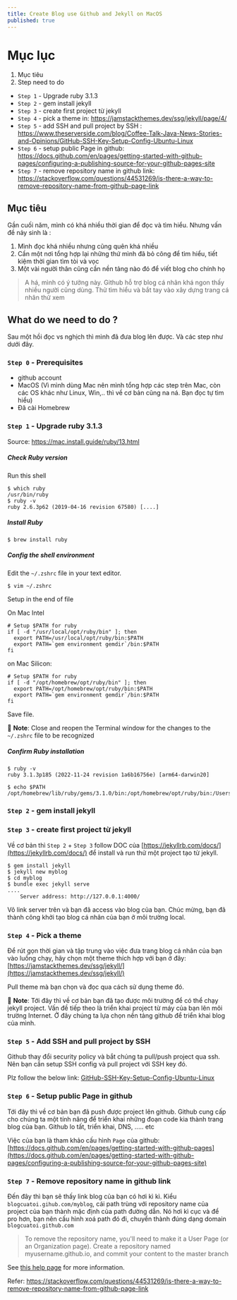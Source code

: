 ```yaml
---
title: Create Blog use Github and Jekyll on MacOS
published: true
---
```


# [](#header-1) Mục lục

1. Mục tiêu
2. Step need to do
  - `Step 1` - Upgrade ruby 3.1.3
  - `Step 2` - gem install jekyll
  - `Step 3` - create first project từ jekyll
  - `Step 4` - pick a theme in: https://jamstackthemes.dev/ssg/jekyll/page/4/
  - `Step 5` - add SSH and pull project by SSH : https://www.theserverside.com/blog/Coffee-Talk-Java-News-Stories-and-Opinions/GitHub-SSH-Key-Setup-Config-Ubuntu-Linux
  - `Step 6` - setup public Page in github: https://docs.github.com/en/pages/getting-started-with-github-pages/configuring-a-publishing-source-for-your-github-pages-site
  - `Step 7` - remove repository name in github link: https://stackoverflow.com/questions/44531269/is-there-a-way-to-remove-repository-name-from-github-page-link
  

## [](#header-2) Mục tiêu
Gần cuối năm, mình có khá nhiều thời gian để đọc và tìm hiểu. Nhưng vấn đề nảy sinh là
:
1. Mình đọc khá nhiều nhưng cũng quên khá nhiều
2. Cần một nơi tổng hợp lại những thứ mình đã bỏ công để tìm hiểu, tiết kiệm thời gian tìm tòi và vọc 
3. Một vài người thân cũng cần nền tảng nào đó để viết blog cho chính họ

> A há, mình có ý tưởng này. Github hỗ trợ blog cá nhân khá ngon thấy nhiều người cũng dùng.
> Thử tìm hiểu và bắt tay vào xây dựng trang cá nhân thử xem
>

## [](#header-2) What do we need to do ?
Sau một hồi đọc vs nghịch thì mình đã đưa blog lên được. Và các step như dưới đây.

### [](#header-3) `Step 0` - Prerequisites 
- github account
- MacOS (Vì mình dùng Mac nên mình tổng hợp các step trên Mac, còn các OS khác như Linux, Win,.. thì về cơ bản cũng na ná. Bạn đọc tự tìm hiểu)
- Đã cài Homebrew 

### [](#header-3) `Step 1` - Upgrade ruby 3.1.3
Source: https://mac.install.guide/ruby/13.html

##### [](#header-5)Check Ruby version
Run this shell 
```shell
$ which ruby
/usr/bin/ruby
$ ruby -v
ruby 2.6.3p62 (2019-04-16 revision 67580) [....]
```


##### [](#header-5) Install Ruby
```shell
$ brew install ruby
```

##### [](#header-5) Config the shell environment
Edit the `~/.zshrc` file in your text editor.
```shell
$ vim ~/.zshrc
```

Setup in the end of file

On Mac Intel
```
# Setup $PATH for ruby
if [ -d "/usr/local/opt/ruby/bin" ]; then
  export PATH=/usr/local/opt/ruby/bin:$PATH
  export PATH=`gem environment gemdir`/bin:$PATH
fi
```

on Mac Silicon:
```
# Setup $PATH for ruby
if [ -d "/opt/homebrew/opt/ruby/bin" ]; then
  export PATH=/opt/homebrew/opt/ruby/bin:$PATH
  export PATH=`gem environment gemdir`/bin:$PATH
fi
```
Save file.

🚩 **Note**: Close and reopen the Terminal window for the changes to the `~/.zshrc` file to be recognized

##### [](#header-5) Confirm Ruby installation

```shell
$ ruby -v
ruby 3.1.3p185 (2022-11-24 revision 1a6b16756e) [arm64-darwin20]

$ echo $PATH
/opt/homebrew/lib/ruby/gems/3.1.0/bin:/opt/homebrew/opt/ruby/bin:/Users/anryseig/opt/anaconda3/bin:/Users/anryseig/opt/anaconda3/condabin:/opt/homebrew/bin:/opt/homebrew/sbin:/usr/local/bin:/usr/bin:/bin:/usr/sbin:/sbin
```

### [](#header-3) `Step 2` - gem install jekyll
### [](#header-3) `Step 3` - create first project từ jekyll
Về cơ bản thì `Step 2` + `Step 3`  follow DOC của [https://jekyllrb.com/docs/](https://jekyllrb.com/docs/)
để install và run thử một project tạo từ jekyll.

```shell
$ gem install jekyll
$ jekyll new myblog
$ cd myblog
$ bundle exec jekyll serve
....
    Server address: http://127.0.0.1:4000/
```

Vô link server trên và bạn đã access vào blog của bạn.
Chúc mừng, bạn đã thành công khởi tạo blog cá nhân của bạn ở môi trường local.

### [](#header-3) `Step 4` - Pick a theme
Để rút gọn thời gian và tập trung vào việc đưa trang blog cá nhân của bạn vào luồng chạy,
hãy chọn một theme thích hợp với bạn ở đây: [https://jamstackthemes.dev/ssg/jekyll/](https://jamstackthemes.dev/ssg/jekyll/)

Pull theme mà bạn chọn và đọc qua cách sử dụng theme đó.


🚩 **Note**: Tới đây thì về cơ bản bạn đã tạo được môi trường để có thể chạy jekyll project.
Vấn đề tiếp theo là triển khai project từ máy của bạn lên môi trường Internet.
Ở đây chúng ta lựa chọn nền tảng github để triển khai blog của mình.


### [](#header-3) `Step 5` - Add SSH and pull project by SSH

Github thay đổi security policy và bắt chúng ta pull/push project qua ssh.
Nên bạn cần setup SSH config và pull project với SSH key đó.

Plz follow the below link:
[GitHub-SSH-Key-Setup-Config-Ubuntu-Linux](https://www.theserverside.com/blog/Coffee-Talk-Java-News-Stories-and-Opinions/GitHub-SSH-Key-Setup-Config-Ubuntu-Linux)


### [](#header-3) `Step 6` - Setup public Page in github

Tới đây thì về cơ bản bạn đã push được project lên github. Github cung cấp cho chúng ta 
một tính năng để triển khai những đoạn code kia thành trang blog của bạn.
Github lo tất, triển khai, DNS, ..... etc 

Việc của bạn là tham khảo cấu hình `Page` của github:
[https://docs.github.com/en/pages/getting-started-with-github-pages](https://docs.github.com/en/pages/getting-started-with-github-pages/configuring-a-publishing-source-for-your-github-pages-site)


### [](#header-3) `Step 7` - Remove repository name in github link
Đến đây thì bạn sẽ thấy link blog của bạn có hơi kì kì.
Kiểu `blogcuatoi.gihub.com/myblog`, cái path trùng với repository name của project của bạn thành mặc định của path đường dẫn.
Nó hơi kì cục và để pro hơn, bạn nên cấu hình xoá path đó đi, chuyển thành đúng dạng domain `blogcuatoi.github.com` 

> To remove the repository name, you'll need to make it a User Page (or an Organization page). 
> Create a repository named myusername.github.io, and commit your content to the master branch

See [this help page](https://docs.github.com/en/pages/getting-started-with-github-pages/about-github-pages) for more information.

Refer: https://stackoverflow.com/questions/44531269/is-there-a-way-to-remove-repository-name-from-github-page-link
